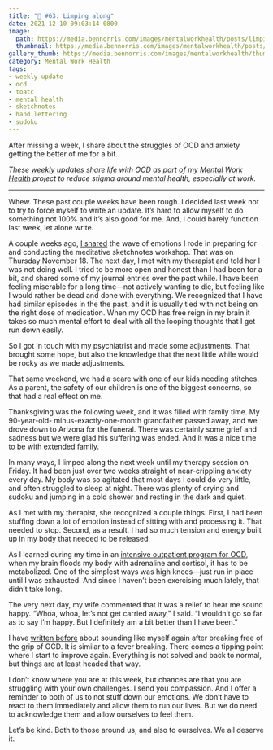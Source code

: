 ```yaml
---
title: "🧠 #63: Limping along"
date: 2021-12-10 09:03:14-0800
image: 
  path: https://media.bennorris.com/images/mentalworkhealth/posts/limping-along.jpg
  thumbnail: https://media.bennorris.com/images/mentalworkhealth/posts/thumbnails/limping-along.jpg
gallery_thumb: https://media.bennorris.com/images/mentalworkhealth/thumbs/limping-along.jpg
category: Mental Work Health
tags:
- weekly update
- ocd
- toatc
- mental health
- sketchnotes
- hand lettering
- sudoku
---
```


After missing a week, I share about the struggles of OCD and anxiety getting the better of me for a bit.

_These [weekly updates](https://bennorris.com/tags/weekly-update/) share life with OCD as part of my [Mental Work Health](https://bennorris.com/mental-work-health) project to reduce stigma around mental health, especially at work._

***

Whew. These past couple weeks have been rough. I decided last week not to try to force myself to write an update. It’s hard to allow myself to do something not 100% and it’s also good for me. And, I could barely function last week, let alone write.

A couple weeks ago, [I shared](https://bennorris.com/2021/11/26/transform-suffering) the wave of emotions I rode in preparing for and conducting the meditative sketchnotes workshop. That was on Thursday November 18. The next day, I met with my therapist and told her I was not doing well. I tried to be more open and honest than I had been for a bit, and shared some of my journal entries over the past while. I have been feeling miserable for a long time—not actively wanting to die, but feeling like I would rather be dead and done with everything. We recognized that I have had similar episodes in the the past, and it is usually tied with not being on the right dose of medication. When my OCD has free reign in my brain it takes so much mental effort to deal with all the looping thoughts that I get run down easily.

So I got in touch with my psychiatrist and made some adjustments. That brought some hope, but also the knowledge that the next little while would be rocky as we made adjustments.

That same weekend, we had a scare with one of our kids needing stitches. As a parent, the safety of our children is one of the biggest concerns, so that had a real effect on me.

Thanksgiving was the following week, and it was filled with
family time. My 90-year-old- minus-exactly-one-month grandfather passed away, and we drove down to Arizona for the funeral. There was certainly some grief and sadness but we were glad his suffering was ended. And it was a nice time to be with extended family.

In many ways, I limped along the next week until my therapy session on Friday. It had been just over two weeks straight of near-crippling anxiety every day. My body was so agitated that most days I could do very little, and often struggled to sleep at night. There was plenty of crying and sudoku and jumping in a cold shower and resting in the dark and quiet.

As I met with my therapist, she recognized a couple things. First, I had been stuffing down a lot of emotion instead of sitting with and processing it. That needed to stop. Second, as a result, I had so much tension and energy built up in my body that needed to be released.

As I learned during my time in an [intensive outpatient program for OCD](https://bennorris.com/tags/toatc/), when my brain floods my body with adrenaline and cortisol, it has to be metabolized. One of the simplest ways was high knees—just run in place until I was exhausted. And since I haven’t been exercising much lately, that didn’t take long.

The very next day, my wife commented that it was a relief to hear me sound happy. “Whoa, whoa, let’s not get carried away,” I said. “I wouldn’t go so far as to say I’m happy. But I definitely am a bit better than I have been.”

I have [written before](https://bennorris.com/2020/12/20/like-yourself-again) about sounding like myself again after breaking free of the grip of OCD. It is similar to a fever breaking. There comes a tipping point where I start to improve again. Everything is not solved and back to normal, but things are at least headed that way.

I don’t know where you are at this week, but chances are that you are struggling with your own challenges. I send you compassion. And I offer a reminder to both of us to not stuff down our emotions. We don’t have to react to them immediately and allow them to run our lives. But we do need to acknowledge them and allow ourselves to feel them.

Let’s be kind. Both to those around us, and also to ourselves. We all deserve it.

